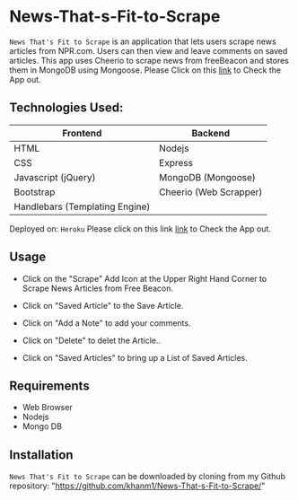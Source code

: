 # News-That-s-Fit-to-Scrape
`News That's Fit to Scrape` is an application that lets users scrape news articles from NPR.com. Users can then view and leave comments on saved articles. This app uses Cheerio to scrape news from freeBeacon and stores them in MongoDB using Mongoose.
Please Click on this [link](https://github.com/khanm1/News-That-s-Fit-to-Scrape) to Check the App out.

## Technologies Used:

| Frontend  | Backend |
| ------------- | ------------- |
| HTML | Nodejs |
| CSS  | Express |
| Javascript (jQuery) | MongoDB (Mongoose)|
| Bootstrap | Cheerio (Web Scrapper) |
|Handlebars (Templating Engine)|


Deployed on: `Heroku` Please click on this link [link]( https://mohammadscrape.herokuapp.com/) to Check the App out.

## Usage

- Click on the "Scrape" Add Icon at the Upper Right Hand Corner to Scrape News Articles from Free Beacon.

- Click on "Saved Article" to the Save Article.

- Click on "Add a Note" to add your comments. 

- Click on "Delete" to delet the Article..

- Click on "Saved Articles" to bring up a List of Saved Articles.


## Requirements
- Web Browser
- Nodejs
- Mongo DB

## Installation
`News That's Fit to Scrape` can be downloaded by
cloning from my Github repository: "https://github.com/khanm1/News-That-s-Fit-to-Scrape/"